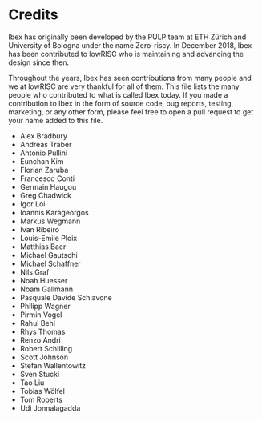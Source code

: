 Credits
=======

Ibex has originally been developed by the PULP team at ETH Zürich and
University of Bologna under the name Zero-riscy. In December 2018, Ibex has
been contributed to lowRISC who is maintaining and advancing the design since
then.

Throughout the years, Ibex has seen contributions from many people and we at
lowRISC are very thankful for all of them. This file lists the many people who
contributed to what is called Ibex today. If you made a contribution to Ibex
in the form of source code, bug reports, testing, marketing, or any other form,
please feel free to open a pull request to get your name added to this file.

- Alex Bradbury
- Andreas Traber
- Antonio Pullini
- Eunchan Kim
- Florian Zaruba
- Francesco Conti
- Germain Haugou
- Greg Chadwick
- Igor Loi
- Ioannis Karageorgos
- Markus Wegmann
- Ivan Ribeiro
- Louis-Emile Ploix
- Matthias Baer
- Michael Gautschi
- Michael Schaffner
- Nils Graf
- Noah Huesser
- Noam Gallmann
- Pasquale Davide Schiavone
- Philipp Wagner
- Pirmin Vogel
- Rahul Behl
- Rhys Thomas
- Renzo Andri
- Robert Schilling
- Scott Johnson
- Stefan Wallentowitz
- Sven Stucki
- Tao Liu
- Tobias Wölfel
- Tom Roberts
- Udi Jonnalagadda
